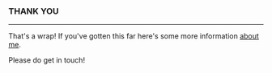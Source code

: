 ### THANK YOU
---

That's a wrap! If you've gotten this far here's some more information [about me](https://about.me/carrie).

Please do get in touch!